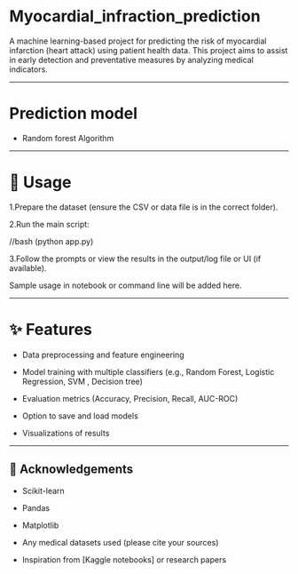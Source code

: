 # Myocardial_infraction_prediction 
A machine learning-based project for predicting the risk of myocardial infarction (heart attack) using patient health data. This project aims to assist in early detection and preventative measures by analyzing medical indicators.

***
# Prediction model
   - Random forest Algorithm
***
# 🚀 Usage
1.Prepare the dataset (ensure the CSV or data file is in the correct folder).

2.Run the main script:

//bash
(python app.py)

3.Follow the prompts or view the results in the output/log file or UI (if available).

Sample usage in notebook or command line will be added here.
***
# ✨ Features
 - Data preprocessing and feature engineering

 - Model training with multiple classifiers (e.g., Random Forest, Logistic Regression, SVM , Decision tree)

 - Evaluation metrics (Accuracy, Precision, Recall, AUC-ROC)

 - Option to save and load models

 - Visualizations of results
***

## 🙏 Acknowledgements
 - Scikit-learn

 - Pandas

 - Matplotlib

 - Any medical datasets used (please cite your sources)

 - Inspiration from [Kaggle notebooks] or research papers




